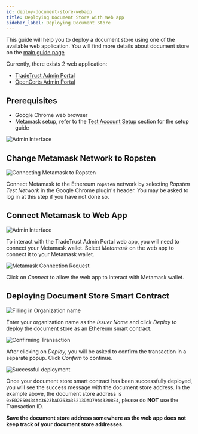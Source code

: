 ```yaml
---
id: deploy-document-store-webapp
title: Deploying Document Store with Web app
sidebar_label: Deploying Document Store
---
```


This guide will help you to deploy a document store using one of the available web application. You will find more details about document store on the [main guide page](/docs/integrator-section/verifiable-document/ethereum/document-store)

Currently, there exists 2 web application:

- [TradeTrust Admin Portal](https://admin.tradetrust.io/)
- [OpenCerts Admin Portal](https://admin.opencerts.io/)

## Prerequisites

- Google Chrome web browser
- Metamask setup, refer to the [Test Account Setup](/docs/appendix/ropsten-setup) section for the setup guide

![Admin Interface](/docs/appendix/document-store-webapp/interface.png)

## Change Metamask Network to Ropsten

![Connecting Metamask to Ropsten](/docs/appendix/document-store-webapp/ropsten.png)

Connect Metamask to the Ethereum `ropsten` network by selecting _Ropsten Test Network_ in the Google Chrome plugin's header. You may be asked to log in at this step if you have not done so.

## Connect Metamask to Web App

![Admin Interface](/docs/appendix/document-store-webapp/interface.png)

To interact with the TradeTrust Admin Portal web app, you will need to connect your Metamask wallet. Select _Metamask_ on the web app to connect it to your Metamask wallet.

![Metamask Connection Request](/docs/appendix/document-store-webapp/connection-request.png)

Click on _Connect_ to allow the web app to interact with Metamask wallet.

## Deploying Document Store Smart Contract

![Filling in Organization name](/docs/appendix/document-store-webapp/deploy.png)

Enter your organization name as the _Issuer Name_ and click _Deploy_ to deploy the document store as an Ethereum smart contract.

![Confirming Transaction](/docs/appendix/document-store-webapp/confirmation.png)

After clicking on _Deploy_, you will be asked to confirm the transaction in a separate popup. Click _Confirm_ to continue.

![Successful deployment](/docs/appendix/document-store-webapp/success.png)

Once your document store smart contract has been successfully deployed, you will see the success message with the document store address. In the example above, the document store address is `0xED2E50434Ac3623bAD763a35213DAD79b43208E4`, please do **NOT** use the Transaction ID.

**Save the document store address somewhere as the web app does not keep track of your document store addresses.**
